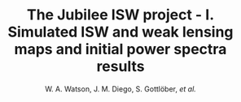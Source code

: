 ---
number: "9"
title: "The Jubilee ISW project - I. Simulated ISW and weak lensing maps and initial power spectra results"
arxiv_link: "https://arxiv.org/abs/1307.1712"
arxiv_id: "1307.1712"
author: "W. A. Watson, J. M. Diego, S. Gottl&ouml;ber, <em>et al.</em>"
reviewed: True
journal: "MNRAS, 438, 412 (2014)"
---